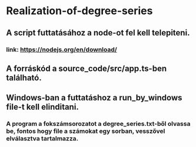 # Realization-of-degree-series

## A script futtatásához a node-ot fel kell telepiteni.
### link: https://nodejs.org/en/download/

## A forráskód a source_code/src/app.ts-ben található.

## Windows-ban a futtatáshoz a run_by_windows file-t kell elinditani.
### A program a fokszámsorozatot a degree_series.txt-ből olvassa be, fontos hogy file a számokat egy sorban, vesszővel elválasztva tartalmazza.
